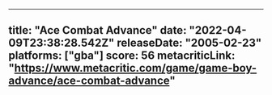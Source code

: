 
---
title: "Ace Combat Advance"
date: "2022-04-09T23:38:28.542Z"
releaseDate: "2005-02-23"
platforms: ["gba"]
score: 56
metacriticLink: "https://www.metacritic.com/game/game-boy-advance/ace-combat-advance"
---

